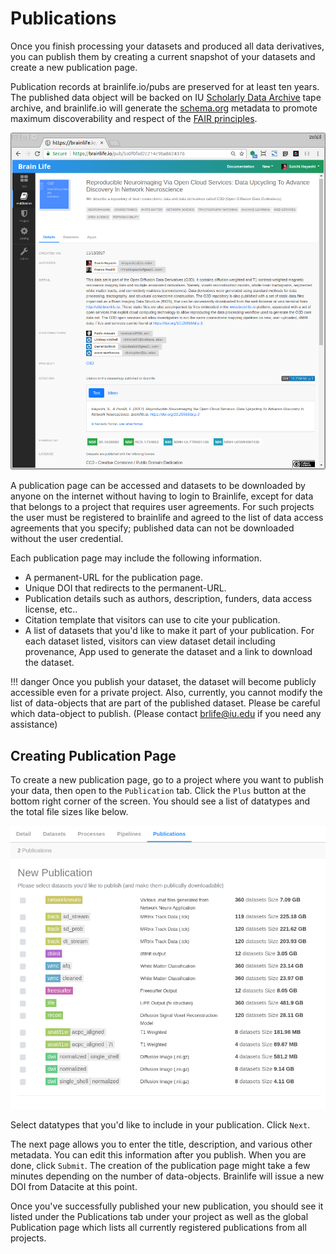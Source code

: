 # Publications

Once you finish processing your datasets and produced all data derivatives, you can publish them by creating a current snapshot of your datasets and create a new publication page. 

Publication records at brainlife.io/pubs are preserved for at least ten years. The published data object will be backed on IU  [Scholarly Data Archive](https://kb.iu.edu/d/aiyi) tape archive, and brainlife.io will generate the [schema.org](https://schema.org) metadata to promote maximum discoverability and respect of the [FAIR principles](https://www.go-fair.org/fair-principles/).

![publication.page](/docs/img/publication.page.png)

A publication page can be accessed and datasets to be downloaded by anyone on the internet without having to login to Brainlife, except for data that belongs to a project that requires user agreements. For such projects the user must be registered to brainlife and agreed to the list of data access agreements that you specify; published data can not be downloaded without the user credential.

Each publication page may include the following information.

* A permanent-URL for the publication page.
* Unique DOI that redirects to the permanent-URL.
* Publication details such as authors, description, funders, data access license, etc..
* Citation template that visitors can use to cite your publication.
* A list of datasets that you'd like to make it part of your publication. For each dataset listed, visitors can view dataset detail including provenance, App used to generate the dataset and a link to download the dataset.

!!! danger
    Once you publish your dataset, the dataset will become publicly accessible even for a private project. Also, currently, you cannot modify the list of data-objects that are part of the published dataset. Please be careful which data-object to publish. (Please contact brlife@iu.edu if you need any assistance)

## Creating Publication Page

To create a new publication page, go to a project where you want to publish your data, then open to the `Publication` tab. Click the `Plus` button at the bottom right corner of the screen. You should see a list of datatypes and the total file sizes like below.

![publication.page](/docs/img/publication.select.png)

Select datatypes that you'd like to include in your publication. Click `Next`.

The next page allows you to enter the title, description, and various other metadata. You can edit this information after you publish. When you are done, click `Submit`. The creation of the publication page might take a few minutes depending on the number of data-objects. Brainlife will issue a new DOI from Datacite at this point.

Once you've successfully published your new publication, you should see it listed under the Publications tab under your project as well as the global Publication page which lists all currently registered publications from all projects.
